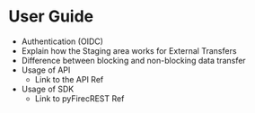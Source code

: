 # User Guide

- Authentication (OIDC)
- Explain how the Staging area works for External Transfers
- Difference between blocking and non-blocking data transfer
- Usage of API
  - Link to the API Ref
- Usage of SDK
  - Link to pyFirecREST Ref
